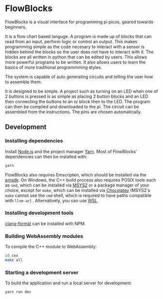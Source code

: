 # FlowBlocks
FlowBlocks is a visual interface for programming pi picos, geared towards beginners.

It is a flow chart based languge. A program is made up of blocks that can read from an input, perform logic or control an output. This makes programming simple as the code necesary to interact with a sensor is hidden behind the blocks so the user does not have to interact with it.
The blocks are all written in python that can be edited by users. This allows more powerful programs to be written. It also allows users to learn the basics of more traditional programmming styles.

The system is capable of auto generating circuits and telling the user how to assemble them.

It is designed to be simple. A project such as turning on an LED when one of 2 buttons is pressed is as simple as placing 2 button blocks and an LED then connecting the buttons to an or block then to the LED. The program can then be compiled and downloaded to the pi. The circuit can be assembled from the instructions. The pins are chosen automatically.

## Development

### Installing dependencies

Install [Node.js](https://nodejs.org/) and the project manager [Yarn](https://classic.yarnpkg.com/en/docs/install).
Most of FlowBlocks' dependencies can then be installed with:

```bash
yarn
```

FlowBlocks also requires Emscripten, which should be installed via the [emsdk](https://emscripten.org/docs/getting_started/downloads.html).
On Windows, the C++ build process also requires POSIX tools such as `sed`, which can be installed via [MSYS2](https://www.msys2.org/) or a package manager of your choice, except for `make`, which can be installed via [Chocolatey](https://community.chocolatey.org/packages/make) (MSYS2's `make` cannot use the `cmd` shell, which is required to have paths compatible with `llvm-ar`) . Alternatively, you can use [WSL](https://learn.microsoft.com/en-us/windows/wsl/install).

### Installing development tools

[clang-format](https://www.npmjs.com/package/clang-format)  can be installed with NPM.

### Building WebAssembly modules

To compile the C++ module to WebAssembly:

```bash
cd cxx
make all
```

### Starting a development server

To build the application and run a local server for development:

```bash
yarn run dev
```
